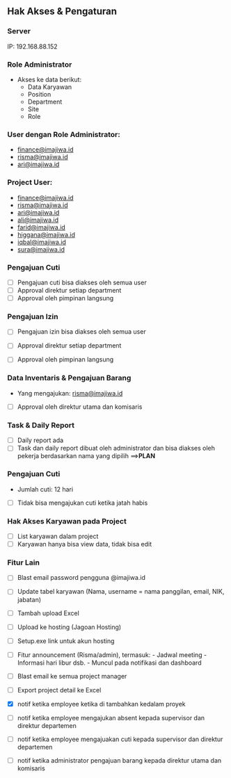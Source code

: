 ## Hak Akses & Pengaturan

### Server
IP: 192.168.88.152

### Role Administrator
- Akses ke data berikut:
  - Data Karyawan
  - Position
  - Department
  - Site
  - Role

### User dengan Role Administrator:
- finance@imajiwa.id
- risma@imajiwa.id
- ari@imajiwa.id

### Project User:
- finance@imajiwa.id
- risma@imajiwa.id
- ari@imajiwa.id
- ali@imajiwa.id
- farid@imajiwa.id
- higgana@imajiwa.id
- iqbal@imajiwa.id
- sura@imajiwa.id

### Pengajuan Cuti
- [ ] Pengajuan cuti bisa diakses oleh semua user
- [ ] Approval direktur setiap department
- [ ] Approval oleh pimpinan langsung

### Pengajuan Izin
- [ ] Pengajuan izin bisa diakses oleh semua user
- [ ] Approval direktur setiap department
- [ ] Approval oleh pimpinan langsung


### Data Inventaris & Pengajuan Barang
- Yang mengajukan: risma@imajiwa.id
- [ ] Approval oleh direktur utama dan komisaris

### Task & Daily Report
- [ ] Daily report ada
- [ ] Task dan daily report dibuat oleh administrator dan bisa diakses oleh pekerja berdasarkan nama yang dipilih ==>**PLAN**

### Pengajuan Cuti
- Jumlah cuti: 12 hari
- [ ] Tidak bisa mengajukan cuti ketika jatah habis

### Hak Akses Karyawan pada Project
- [ ] List karyawan dalam project
- [ ] Karyawan hanya bisa view data, tidak bisa edit

### Fitur Lain
- [ ] Blast email password pengguna @imajiwa.id
- [ ] Update tabel karyawan (Nama, username = nama panggilan, email, NIK, jabatan)
- [ ] Tambah upload Excel
- [ ] Upload ke hosting (Jagoan Hosting)
- [ ] Setup.exe link untuk akun hosting
- [ ] Fitur announcement (Risma/admin), termasuk:
        - Jadwal meeting
        - Informasi hari libur dsb.
        - Muncul pada notifikasi dan dashboard
- [ ] Blast email ke semua project manager
- [ ] Export project detail ke Excel

- [x] notif ketika employee ketika di tambahkan kedalam proyek
- [ ] notif ketika employee mengajukan absent kepada supervisor dan direktur departemen
- [ ] notif ketika employee mengajuakan cuti kepada supervisor dan direktur departemen
- [ ] notif ketika administrator pengajuan barang kepada direktur utama dan komisaris 